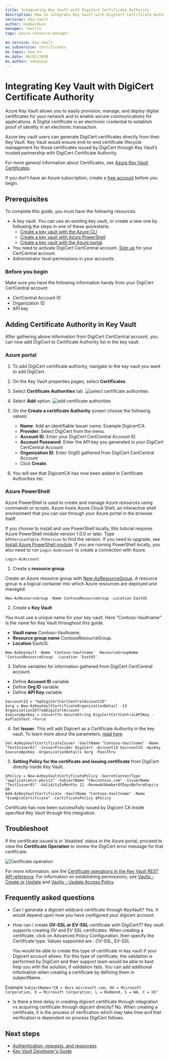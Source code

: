 ```yaml
---
title: Integrating Key Vault with DigiCert Certificate Authority
description: How to integrate Key Vault with DigiCert Certificate Authority
services: key-vault
author: msmbaldwin
manager: rkarlin
tags: azure-resource-manager

ms.service: key-vault
ms.subservice: certificates
ms.topic: how-to
ms.date: 06/02/2020
ms.author: sebansal
---
```


# Integrating Key Vault with DigiCert Certificate Authority

Azure Key Vault allows you to easily provision, manage, and deploy digital certificates for your network and to enable secure communications for applications. A Digital certificate is an electronic credential to establish proof of identity in an electronic transaction. 

Azure key vault users can generate DigiCert certificates directly from their Key Vault. Key Vault would ensure end-to-end certificate lifecycle management for those certificates issued by DigiCert through Key Vault’s trusted partnership with DigiCert Certificate Authority.

For more general information about Certificates, see [Azure Key Vault Certificates](./about-certificates.md).

If you don't have an Azure subscription, create a [free account](https://azure.microsoft.com/free/?WT.mc_id=A261C142F) before you begin.

## Prerequisites

To complete this guide, you must have the following resources.
* A key vault. You can use an existing key vault, or create a new one by following the steps in one of these quickstarts:
   - [Create a key vault with the Azure CLI](../general/quick-create-cli.md)
   - [Create a key vault with Azure PowerShell](../general/quick-create-powershell.md)
   - [Create a key vault with the Azure portal](../general/quick-create-portal.md).
*	You need to activate DigiCert CertCentral account. [Sign up](https://www.digicert.com/account/signup/) for your CertCentral account.
*	Administrator level permissions in your accounts.


### Before you begin

Make sure you have the following information handy from your DigiCert CertCentral account:
-	CertCentral Account ID
-	Organization ID
-	API key

## Adding Certificate Authority in Key Vault 
After gathering above information from DigiCert CertCentral account, you can now add DigiCert to Certificate Authority list in the key vault.

### Azure portal

1.	To add DigiCert certificate authority, navigate to the key vault you want to add DigiCert. 
2.	On the Key Vault properties pages, select **Certificates**.
3.	Select **Certificate Authorities** tab.
![select certificate authorities](../media/certificates/how-to-integrate-certificate-authority/select-certificate-authorities.png)
4.	Select **Add** option.
 ![add certificate authorities](../media/certificates/how-to-integrate-certificate-authority/add-certificate-authority.png)
5.	On the **Create a certificate Authority** screen choose the following values:
    - 	**Name**: Add an identifiable Issuer name. Example DigicertCA
    - 	**Provider**: Select DigiCert from the menu.
    - 	**Account ID**: Enter your DigiCert CertCentral Account ID
    - 	**Account Password**: Enter the API key you generated in your DigiCert CertCentral Account
    - 	**Organization ID**: Enter OrgID gathered from DigiCert CertCentral Account 
    - 	Click **Create**.
   
6.	You will see that DigicertCA has now been added in Certificate Authorities list.


### Azure PowerShell

Azure PowerShell is used to create and manage Azure resources using commands or scripts. Azure hosts Azure Cloud Shell, an interactive shell environment that you can use through your Azure portal in the browser itself.

If you choose to install and use PowerShell locally, this tutorial requires Azure PowerShell module version 1.0.0 or later. Type `$PSVersionTable.PSVersion` to find the version. If you need to upgrade, see [Install Azure PowerShell module](/powershell/azure/install-az-ps). If you are running PowerShell locally, you also need to run `Login-AzAccount` to create a connection with Azure.

```azurepowershell-interactive
Login-AzAccount
```

1.  Create a **resource group**

Create an Azure resource group with [New-AzResourceGroup](/powershell/module/az.resources/new-azresourcegroup). A resource group is a logical container into which Azure resources are deployed and managed. 

```azurepowershell-interactive
New-AzResourceGroup -Name ContosoResourceGroup -Location EastUS
```

2. Create a **Key Vault**

You must use a unique name for your key vault. Here "Contoso-Vaultname" is the name for Key Vault throughout this guide.

- **Vault name** Contoso-Vaultname.
- **Resource group name** ContosoResourceGroup.
- **Location** EastUS.

```azurepowershell-interactive
New-AzKeyVault -Name 'Contoso-Vaultname' -ResourceGroupName 'ContosoResourceGroup' -Location 'EastUS'
```

3. Define variables for information gathered from DigiCert CertCentral account.

- Define **Account ID** variable
- Define **Org ID** variable
- Define **API Key** variable

```azurepowershell-interactive
$accountId = "myDigiCertCertCentralAccountID"
$org = New-AzKeyVaultCertificateOrganizationDetail -Id OrganizationIDfromDigiCertAccount
$secureApiKey = ConvertTo-SecureString DigiCertCertCentralAPIKey -AsPlainText –Force
```

4. Set **Issuer**. This will add Digicert as a Certificate Authority in the key vault. To learn more about the parameters, [read here](/powershell/module/az.keyvault/Set-AzKeyVaultCertificateIssuer)
```azurepowershell-interactive
Set-AzKeyVaultCertificateIssuer -VaultName "Contoso-Vaultname" -Name "TestIssuer01" -IssuerProvider DigiCert -AccountId $accountId -ApiKey $secureApiKey -OrganizationDetails $org -PassThru
```

5. **Setting Policy for the certificate and issuing certificate** from DigiCert directly inside Key Vault.

```azurepowershell-interactive
$Policy = New-AzKeyVaultCertificatePolicy -SecretContentType "application/x-pkcs12" -SubjectName "CN=contoso.com" -IssuerName "TestIssuer01" -ValidityInMonths 12 -RenewAtNumberOfDaysBeforeExpiry 60
Add-AzKeyVaultCertificate -VaultName "Contoso-Vaultname" -Name "ExampleCertificate" -CertificatePolicy $Policy
```

Certificate has now been successfully issued by Digicert CA inside specified Key Vault through this integration.

## Troubleshoot

If the certificate issued is in 'disabled' status in the Azure portal, proceed to view the **Certificate Operation** to review the DigiCert error message for that certificate.

 ![Certificate operation](../media/certificates/how-to-integrate-certificate-authority/certificate-operation-select.png)

For more information, see the [Certificate operations in the Key Vault REST API reference](/rest/api/keyvault). For information on establishing permissions, see [Vaults - Create or Update](/rest/api/keyvault/vaults/createorupdate) and [Vaults - Update Access Policy](/rest/api/keyvault/vaults/updateaccesspolicy).

## Frequently asked questions

- Can I generate a digicert wildcard certificate through KeyVault? 
   Yes. It would depend upon how you have configured your digicert account.
- How can I create **OV-SSL or EV-SSL** certificate with DigiCert?? 
   Key vault supports creating OV and EV SSL certificates. When creating a certificate, click on Advanced Policy Configuration, then specify the Certificate type. Values supported are : OV-SSL, EV-SSL
   
   You would be able to create this type of certificate in key vault if your Digicert account allows. For this type of certificate, the validation is performed by DigiCert and their support team would be able to best help you with the solution, if validation fails. You can add additional information when creating a certificate by defining them in subjectName.

Example
    ```SubjectName="CN = docs.microsoft.com, OU = Microsoft Corporation, O = Microsoft Corporation, L = Redmond, S = WA, C = US"
    ```
   
- Is there a time delay in creating digicert certificate through integration vs acquiring certificate through digicert directly?
   No. When creating a certificate, it is the process of verification which may take time and that verification is dependent on process DigiCert follows.


## Next steps

- [Authentication, requests, and responses](../general/authentication-requests-and-responses.md)
- [Key Vault Developer's Guide](../general/developers-guide.md)